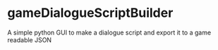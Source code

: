 # gameDialogueScriptBuilder
A simple python GUI to make a dialogue script and export it to a game readable JSON
